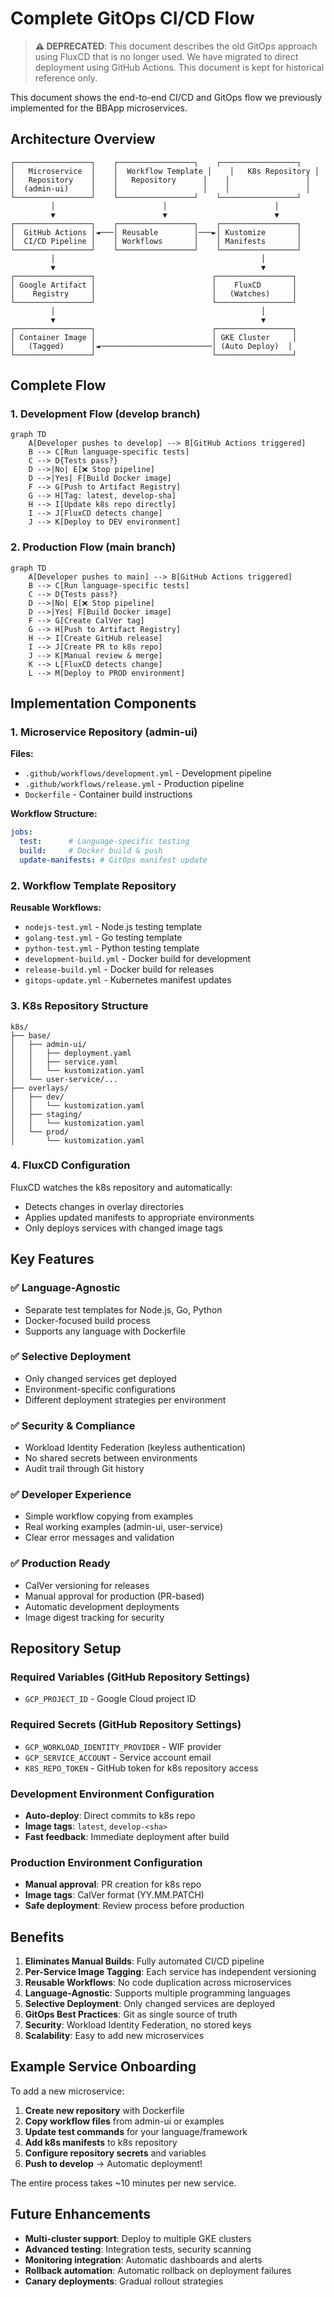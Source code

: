 # Complete GitOps CI/CD Flow

> **⚠️ DEPRECATED**: This document describes the old GitOps approach using FluxCD that is no longer used. We have migrated to direct deployment using GitHub Actions. This document is kept for historical reference only.

This document shows the end-to-end CI/CD and GitOps flow we previously implemented for the BBApp microservices.

## Architecture Overview

```
┌─────────────────┐    ┌─────────────────┐    ┌─────────────────┐
│   Microservice  │    │  Workflow Template │    │   K8s Repository │
│   Repository    │    │   Repository      │    │                 │
│  (admin-ui)     │    │                   │    │                 │
└─────────────────┘    └─────────────────┘    └─────────────────┘
         │                        │                        │
         ▼                        ▼                        ▼
┌─────────────────┐    ┌─────────────────┐    ┌─────────────────┐
│  GitHub Actions │◄───│ Reusable        │───►│ Kustomize       │
│  CI/CD Pipeline │    │ Workflows       │    │ Manifests       │
└─────────────────┘    └─────────────────┘    └─────────────────┘
         │                                              │
         ▼                                              ▼
┌─────────────────┐                          ┌─────────────────┐
│ Google Artifact │                          │    FluxCD       │
│    Registry     │                          │   (Watches)     │
└─────────────────┘                          └─────────────────┘
         │                                              │
         ▼                                              ▼
┌─────────────────┐                          ┌─────────────────┐
│ Container Image │                          │ GKE Cluster     │
│   (Tagged)      │◄─────────────────────────│ (Auto Deploy)  │
└─────────────────┘                          └─────────────────┘
```

## Complete Flow

### 1. Development Flow (develop branch)

```mermaid
graph TD
    A[Developer pushes to develop] --> B[GitHub Actions triggered]
    B --> C[Run language-specific tests]
    C --> D{Tests pass?}
    D -->|No| E[❌ Stop pipeline]
    D -->|Yes| F[Build Docker image]
    F --> G[Push to Artifact Registry]
    G --> H[Tag: latest, develop-sha]
    H --> I[Update k8s repo directly]
    I --> J[FluxCD detects change]
    J --> K[Deploy to DEV environment]
```

### 2. Production Flow (main branch)

```mermaid
graph TD
    A[Developer pushes to main] --> B[GitHub Actions triggered]
    B --> C[Run language-specific tests]
    C --> D{Tests pass?}
    D -->|No| E[❌ Stop pipeline]
    D -->|Yes| F[Build Docker image]
    F --> G[Create CalVer tag]
    G --> H[Push to Artifact Registry]
    H --> I[Create GitHub release]
    I --> J[Create PR to k8s repo]
    J --> K[Manual review & merge]
    K --> L[FluxCD detects change]
    L --> M[Deploy to PROD environment]
```

## Implementation Components

### 1. Microservice Repository (admin-ui)

**Files:**
- `.github/workflows/development.yml` - Development pipeline
- `.github/workflows/release.yml` - Production pipeline
- `Dockerfile` - Container build instructions

**Workflow Structure:**
```yaml
jobs:
  test:      # Language-specific testing
  build:     # Docker build & push  
  update-manifests: # GitOps manifest update
```

### 2. Workflow Template Repository

**Reusable Workflows:**
- `nodejs-test.yml` - Node.js testing template
- `golang-test.yml` - Go testing template  
- `python-test.yml` - Python testing template
- `development-build.yml` - Docker build for development
- `release-build.yml` - Docker build for releases
- `gitops-update.yml` - Kubernetes manifest updates

### 3. K8s Repository Structure

```
k8s/
├── base/
│   ├── admin-ui/
│   │   ├── deployment.yaml
│   │   ├── service.yaml
│   │   └── kustomization.yaml
│   └── user-service/...
├── overlays/
│   ├── dev/
│   │   └── kustomization.yaml
│   ├── staging/
│   │   └── kustomization.yaml
│   └── prod/
│       └── kustomization.yaml
```

### 4. FluxCD Configuration

FluxCD watches the k8s repository and automatically:
- Detects changes in overlay directories
- Applies updated manifests to appropriate environments
- Only deploys services with changed image tags

## Key Features

### ✅ Language-Agnostic
- Separate test templates for Node.js, Go, Python
- Docker-focused build process
- Supports any language with Dockerfile

### ✅ Selective Deployment
- Only changed services get deployed
- Environment-specific configurations
- Different deployment strategies per environment

### ✅ Security & Compliance
- Workload Identity Federation (keyless authentication)
- No shared secrets between environments
- Audit trail through Git history

### ✅ Developer Experience
- Simple workflow copying from examples
- Real working examples (admin-ui, user-service)
- Clear error messages and validation

### ✅ Production Ready
- CalVer versioning for releases
- Manual approval for production (PR-based)
- Automatic development deployments
- Image digest tracking for security

## Repository Setup

### Required Variables (GitHub Repository Settings)
- `GCP_PROJECT_ID` - Google Cloud project ID

### Required Secrets (GitHub Repository Settings)
- `GCP_WORKLOAD_IDENTITY_PROVIDER` - WIF provider
- `GCP_SERVICE_ACCOUNT` - Service account email
- `K8S_REPO_TOKEN` - GitHub token for k8s repository access

### Development Environment Configuration
- **Auto-deploy**: Direct commits to k8s repo
- **Image tags**: `latest`, `develop-<sha>`
- **Fast feedback**: Immediate deployment after build

### Production Environment Configuration  
- **Manual approval**: PR creation for k8s repo
- **Image tags**: CalVer format (YY.MM.PATCH)
- **Safe deployment**: Review process before production

## Benefits

1. **Eliminates Manual Builds**: Fully automated CI/CD pipeline
2. **Per-Service Image Tagging**: Each service has independent versioning
3. **Reusable Workflows**: No code duplication across microservices
4. **Language-Agnostic**: Supports multiple programming languages
5. **Selective Deployment**: Only changed services are deployed
6. **GitOps Best Practices**: Git as single source of truth
7. **Security**: Workload Identity Federation, no stored keys
8. **Scalability**: Easy to add new microservices

## Example Service Onboarding

To add a new microservice:

1. **Create new repository** with Dockerfile
2. **Copy workflow files** from admin-ui or examples
3. **Update test commands** for your language/framework
4. **Add k8s manifests** to k8s repository
5. **Configure repository secrets** and variables
6. **Push to develop** → Automatic deployment!

The entire process takes ~10 minutes per new service.

## Future Enhancements

- **Multi-cluster support**: Deploy to multiple GKE clusters
- **Advanced testing**: Integration tests, security scanning
- **Monitoring integration**: Automatic dashboards and alerts
- **Rollback automation**: Automatic rollback on deployment failures
- **Canary deployments**: Gradual rollout strategies
